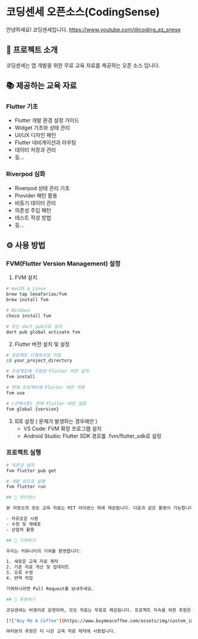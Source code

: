 # 코딩센세 오픈소스(CodingSense)

안녕하세요! 코딩센세입니다.
https://www.youtube.com/@coding_ez_snese

## 🎯 프로젝트 소개

코딩센세는 앱 개발을 위한 무료 교육 자료를 제공하는 오픈 소스 입니다.

## 📚 제공하는 교육 자료

### Flutter 기초
- Flutter 개발 환경 설정 가이드
- Widget 기초와 상태 관리
- UI/UX 디자인 패턴
- Flutter 네비게이션과 라우팅
- 데이터 저장과 관리
- 등...

### Riverpod 심화
- Riverpod 상태 관리 기초
- Provider 패턴 활용
- 비동기 데이터 관리
- 의존성 주입 패턴
- 테스트 작성 방법
- 등...

## ⚙️ 사용 방법

### FVM(Flutter Version Management) 설정

1. FVM 설치
```bash
# macOS & Linux
brew tap leoafarias/fvm
brew install fvm

# Windows
choco install fvm

# 또는 dart pub으로 설치
dart pub global activate fvm
```

2. Flutter 버전 설치 및 설정
```bash
# 프로젝트 디렉토리로 이동
cd your_project_directory

# 프로젝트에 지정된 Flutter 버전 설치
fvm install

# 현재 프로젝트에 Flutter 버전 적용
fvm use

# (선택사항) 전역 Flutter 버전 설정
fvm global {version}
```

3. IDE 설정 ( 문제가 발생하는 경우에만 )
   - VS Code: FVM 확장 프로그램 설치 
   - Android Studio: Flutter SDK 경로를 .fvm/flutter_sdk로 설정

### 프로젝트 실행

```bash
# 의존성 설치
fvm flutter pub get

# 개발 모드로 실행
fvm flutter run

## 📝 라이센스

본 저장소의 모든 교육 자료는 MIT 라이센스 하에 제공됩니다. 다음과 같은 활동이 가능합니다:

- 자유로운 사용
- 수정 및 재배포
- 상업적 활용

## 🤝 기여하기

우리는 커뮤니티의 기여를 환영합니다:

1. 새로운 교육 자료 제작
2. 기존 자료 개선 및 업데이트
3. 오류 수정
4. 번역 작업

기여하시려면 Pull Request를 보내주세요.

## 🌟 후원하기

코딩센세는 비영리로 운영되며, 모든 자료는 무료로 제공됩니다. 프로젝트 지속을 위한 후원은 다음 플랫폼을 통해 가능합니다:

[!["Buy Me A Coffee"](https://www.buymeacoffee.com/assets/img/custom_images/orange_img.png)](https://buymeacoffee.com/blueberry95)

여러분의 후원은 더 나은 교육 자료 제작에 사용됩니다.
